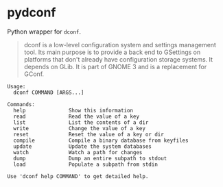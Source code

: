 pydconf
===

Python wrapper for `dconf`.

> dconf is a low-level configuration system and settings management tool. Its main purpose is to provide a back end to GSettings on platforms that don't already have configuration storage systems. It depends on GLib. It is part of GNOME 3 and is a replacement for GConf.

```
Usage:
  dconf COMMAND [ARGS...]

Commands:
  help              Show this information
  read              Read the value of a key
  list              List the contents of a dir
  write             Change the value of a key
  reset             Reset the value of a key or dir
  compile           Compile a binary database from keyfiles
  update            Update the system databases
  watch             Watch a path for changes
  dump              Dump an entire subpath to stdout
  load              Populate a subpath from stdin

Use 'dconf help COMMAND' to get detailed help.
```
